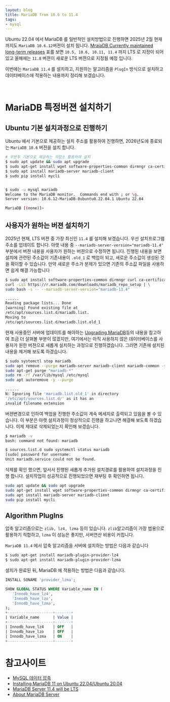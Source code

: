 ```yaml
---
layout: blog
title: MariaDB from 10.6 to 11.4
tags:
- mysql
---
```


Ubuntu 22.04 에서 MariaDB 를 일반적인 설치방법으로 진행하면 2025년 2월 현재까지도 `MariaDB 10.6.12`버젼이 설치 됩니다. [MraiaDB Currently maintained long-term releases](https://mariadb.org/about/#maintenance-policy ) 표를 보면 `10.5, 10.6, 10.11, 11.4` 까지 LTS 로 지정이 되어 있고 올해에는 `11.8` 버젼이 새로운 LTS 버젼으로 지정될 예정 입니다.

이번에는 `MariaDB 11.4` 를 설치하고, 지원하는 알고리즘을 `PlugIn` 방식으로 설치하고 데이터베이스에 적용하는 내용까지 정리해 보겠습니다.

<br/>

# MariaDB 특정버젼 설치하기
## Ubuntu 기본 설치과정으로 진행하기
Ubuntu 에서 기본으로 제공하는 설치 주소를 활용하여 진행하면, 2026년도에 종료되는 `MariaDB 10.6` 버젼을 설치 합니다.
```bash
# 우분투 기본으로 제공하는 저장소 활용하여 설치
$ sudo apt update && sudo apt upgrade                                                         
$ sudo apt-get install wget software-properties-common dirmngr ca-certificates apt-transport-https -y
$ sudo apt install mariadb-server mariadb-client
$ sudo pip install mycli


$ sudo -u mysql mariadb              
Welcome to the MariaDB monitor.  Commands end with ; or \g.
Server version: 10.6.12-MariaDB-0ubuntu0.22.04.1 Ubuntu 22.04

MariaDB [(none)]>
```

## 사용자가 원하는 버젼 설치하기
2025년 현재, LTS 버젼 중 가장 최신인 `11.4` 를 설치해 보겠습니다. 우선 설치프로그램 주소를 업데이트 합니다. 아랫 내용 중 `--mariadb-server-version="mariadb-11.4"` 부분에서 버젼 내용을 사용자가 원하는 버젼으로 수정하면 됩니다. 진행된 내용을 보면 설치에 관련된 주소값이 기존내용이 `.old_1` 로 백업이 되고, 새로운 주소값이 생성된 것을 확이할 수 있습니다. 만약 새로운 주소가 분제가 있으면 기존의 주소값 파일을 사용하면 쉽게 해결 가능합니다
```bash
$ sudo apt install software-properties-common dirmngr curl ca-certificates apt-transport-https
curl -LsS https://r.mariadb.com/downloads/mariadb_repo_setup | \
sudo bash -s -- --mariadb-server-version="mariadb-11.4"

......
Reading package lists... Done
[warning] Found existing file at 
/etc/apt/sources.list.d/mariadb.list. 
Moving to 
/etc/apt/sources.list.d/mariadb.list.old_1
```

현재 사용중인 서버에 업데이트를 해야하는 [Upgrading MariaDB](https://mariadb.com/kb/en/upgrading/)등의 내용을 참고하여 조금 더 살펴볼 부분이 많겠지만, 여기에서는 아직 사용하지 않은 데이터베이스를 사용자가 원한 버젼으로 새롭게 설치하는 과정으로 진행하겠습니다. 그러면 기존에 설치된 내용을 제거해 보도록 하겠습니다.
```bash
$ sudo systemctl stop mariadb
sudo apt remove --purge mariadb-server mariadb-client mariadb-common -y
sudo apt-get purge "mariadb-*"
sudo rm -rf /var/lib/mysql /etc/mysql
sudo apt autoremove -y --purge

......
N: Ignoring file 'mariadb.list.old_1' in directory 
'/etc/apt/sources.list.d/' as it has an 
invalid filename extension
```

버젼변경으로 인하여 백업을 진행한 주소값이 계속 메세지로 출력되고 있음을 볼 수 있습니다. 이 부분은 아랫 설치과정이 정상적으로 진행을 하고나면 해결해 보도록 하겠습니다. 이제 제대로 삭제되었는지 확인해 보겠습니다.
```bash
$ mariadb -v
bash: command not found: mariadb

$ sources.list.d sudo systemctl status mariadb                 
[sudo] password for username: 
Unit mariadb.service could not be found.
```

삭제를 확인 했으면, 앞서서 진행된 새롭게 추가된 설치경로를 활용하여 설치과정을 진행 합니다. 설치작업이 성공적으로 진행되었으면 재부팅 후 확인하면 됩니다.
```bash
sudo apt update && sudo apt upgrade                                                         
sudo apt-get install wget software-properties-common dirmngr ca-certificates apt-transport-https -y
sudo apt install mariadb-server mariadb-client
sudo pip install mycli
```

## Algorithm PlugIns
압축 알고리즘으로는 `zlib, lz4, lzma` 등이 있습니다. `zlib`알고리즘이 가장 범용으로 활용하기 적합하고, `lzma` 이 성능은 좋지만, 서버연산 비용이 커집니다.

`MariaDB 11.4` 에서 압축 알고리즘을 서버에 설치하는 방법은 다음과 같습니다
```bash
$ sudo apt-get install mariadb-plugin-provider-lz4 
$ sudo apt-get install mariadb-plugin-provider-lzma
```

설치가 완료된 뒤, MariaDB 에 적용하는 방법은 다음과 같습니다.
```sql
INSTALL SONAME 'provider_lzma';

SHOW GLOBAL STATUS WHERE Variable_name IN (
   'Innodb_have_lz4', 
   'Innodb_have_lzo', 
   'Innodb_have_lzma', 
);
+--------------------+-------+
| Variable_name      | Value |
+--------------------+-------+
| Innodb_have_lz4    | OFF   |
| Innodb_have_lzo    | OFF   |
| Innodb_have_lzma   | ON    |
+--------------------+-------+
```

# 참고사이트
- [MySQL 데이터 압축](https://hoing.io/archives/1420)
- [Installing MariaDB 11 on Ubuntu 22.04/Ubuntu 20.04](https://kifarunix.com/install-mariadb-11-on-ubuntu/#installing-maria-db-11-on-ubuntu-22-04-ubuntu-20-04-1)
- [MariaDB Server 11.4 will be LTS](https://mariadb.org/11-4-lts/)
- [About MariaDB Server](https://mariadb.org/about/#maintenance-policy)